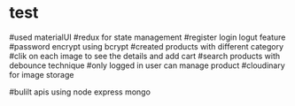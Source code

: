 # test
#used materialUI
#redux for state management
#register login logut feature
#password encrypt using bcrypt
#created products with different category
#clik on each image to see the details and add cart
#search products with debounce technique
#only logged in user can manage product
#cloudinary for image storage

#bulilt apis using node express mongo
